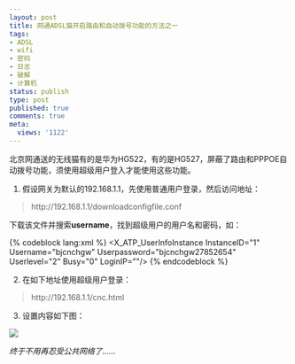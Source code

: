 ```yaml
---
layout: post
title: 网通ADSL猫开启路由和自动拨号功能的方法之一
tags:
- ADSL
- wifi
- 密码
- 日志
- 破解
- 计算机
status: publish
type: post
published: true
comments: true
meta:
  views: '1122'
---
```

北京网通送的无线猫有的是华为HG522，有的是HG527，屏蔽了路由和PPPOE自动拨号功能，须使用超级用户登入才能使用这些功能。

1. 假设网关为默认的192.168.1.1，先使用普通用户登录，然后访问地址：

<blockquote>
http://192.168.1.1/downloadconfigfile.conf
</blockquote>

下载该文件并搜索<strong>username</strong>，找到超级用户的用户名和密码，如：

{% codeblock lang:xml %}
<X_ATP_UserInfoInstance InstanceID="1" Username="bjcnchgw" Userpassword="bjcnchgw27852654" Userlevel="2" Busy="0" LoginIP=""/>
{% endcodeblock %}

2. 在如下地址使用超级用户登录：

<blockquote>
http://192.168.1.1/cnc.html
</blockquote>

3. 设置内容如下图：

<a href="http://picasaweb.google.com/lh/photo/MwzSxgWShGMJmYJdSQRw8w?feat=embedwebsite"><img src="http://lh6.ggpht.com/_ceUJ_lBTHzc/TDAy1kazOFI/AAAAAAAABa8/jRmlkSC4MaM/s400/32144754dc04625b375cf1d83f3587fc.media.812x604.png" /></a>

<em>终于不用再忍受公共网络了……</em>
